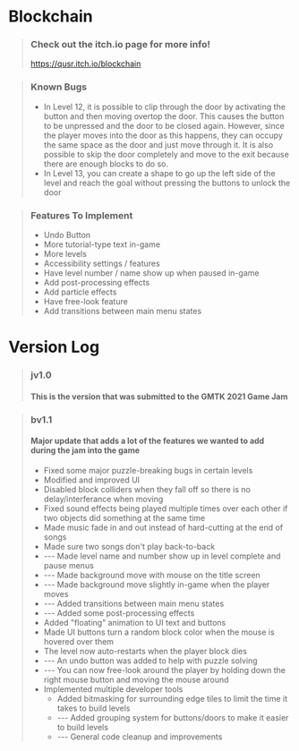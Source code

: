 # Blockchain
> ### Check out the itch.io page for more info!
> https://qusr.itch.io/blockchain

> ### Known Bugs
> - In Level 12, it is possible to clip through the door by activating the button and then moving overtop the door. This causes the button to be unpressed and the door to be closed again. However, since the player moves into the door as this happens, they can occupy the same space as the door and just move through it. It is also possible to skip the door completely and move to the exit because there are enough blocks to do so.
> - In Level 13, you can create a shape to go up the left side of the level and reach the goal without pressing the buttons to unlock the door

> ### Features To Implement
> - Undo Button
> - More tutorial-type text in-game
> - More levels
> - Accessibility settings / features
> - Have level number / name show up when paused in-game
> - Add post-processing effects
> - Add particle effects
> - Have free-look feature
> - Add transitions between main menu states

# Version Log
> ### jv1.0
> #### This is the version that was submitted to the GMTK 2021 Game Jam

> ### bv1.1
> #### Major update that adds a lot of the features we wanted to add during the jam into the game
> - Fixed some major puzzle-breaking bugs in certain levels
> - Modified and improved UI
> - Disabled block colliders when they fall off so there is no delay/interferance when moving
> - Fixed sound effects being played multiple times over each other if two objects did something at the same time
> - Made music fade in and out instead of hard-cutting at the end of songs
> - Made sure two songs don't play back-to-back
> - --- Made level name and number show up in level complete and pause menus
> - --- Made background move with mouse on the title screen
> - --- Made background move slightly in-game when the player moves
> - --- Added transitions between main menu states
> - --- Added some post-processing effects
> - Added "floating" animation to UI text and buttons
> - Made UI buttons turn a random block color when the mouse is hovered over them
> - The level now auto-restarts when the player block dies
> - --- An undo button was added to help with puzzle solving
> - --- You can now free-look around the player by holding down the right mouse button and moving the mouse around
> - Implemented multiple developer tools
>	- Added bitmasking for surrounding edge tiles to limit the time it takes to build levels
>	- --- Added grouping system for buttons/doors to make it easier to build levels
>	- --- General code cleanup and improvements